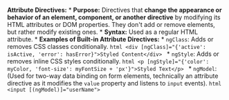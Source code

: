  **Attribute Directives:**
    *   **Purpose:** Directives that **change the appearance or behavior of an element, component, or another directive** by modifying its HTML attributes or DOM properties. They don't add or remove elements, but rather modify existing ones.
    *   **Syntax:** Used as a regular HTML attribute.
    *   **Examples of Built-in Attribute Directives:**
        *   `ngClass`: Adds or removes CSS classes conditionally.
            ```html
            <div [ngClass]="{'active': isActive, 'error': hasError}">Styled Content</div>
            ```
        *   `ngStyle`: Adds or removes inline CSS styles conditionally.
            ```html
            <p [ngStyle]="{'color': myColor, 'font-size': myFontSize + 'px'}">Styled Text</p>
            ```
        *   `ngModel`: (Used for two-way data binding on form elements, technically an attribute directive as it modifies the `value` property and listens to `input` events).
            ```html
            <input [(ngModel)]="userName">
            ```